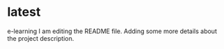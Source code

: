 
# latest
e-learning
I am editing the README file. Adding some more details about the project description.
